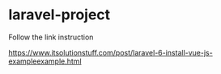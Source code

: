 # laravel-project

Follow the link instruction

https://www.itsolutionstuff.com/post/laravel-6-install-vue-js-exampleexample.html
